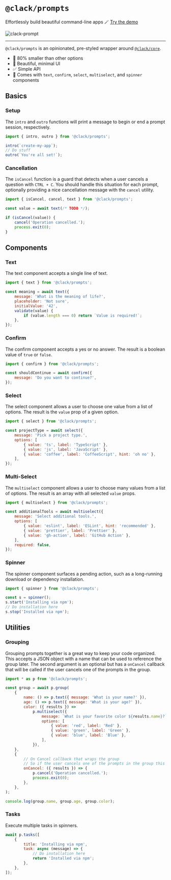 # `@clack/prompts`

Effortlessly build beautiful command-line apps 🪄 [Try the demo](https://stackblitz.com/edit/clack-prompts?file=index.js)

![clack-prompt](https://github.com/natemoo-re/clack/blob/main/.github/assets/clack-demo.gif)

---

`@clack/prompts` is an opinionated, pre-styled wrapper around [`@clack/core`](https://www.npmjs.com/package/@clack/core).

- 🤏 80% smaller than other options
- 💎 Beautiful, minimal UI
- ✅ Simple API
- 🧱 Comes with `text`, `confirm`, `select`, `multiselect`, and `spinner` components

## Basics

### Setup

The `intro` and `outro` functions will print a message to begin or end a prompt session, respectively.

```js
import { intro, outro } from '@clack/prompts';

intro(`create-my-app`);
// Do stuff
outro(`You're all set!`);
```

### Cancellation

The `isCancel` function is a guard that detects when a user cancels a question with `CTRL + C`. You should handle this situation for each prompt, optionally providing a nice cancellation message with the `cancel` utility.

```js
import { isCancel, cancel, text } from '@clack/prompts';

const value = await text(/* TODO */);

if (isCancel(value)) {
	cancel('Operation cancelled.');
	process.exit(0);
}
```

## Components

### Text

The text component accepts a single line of text.

```js
import { text } from '@clack/prompts';

const meaning = await text({
	message: 'What is the meaning of life?',
	placeholder: 'Not sure',
	initialValue: '42',
	validate(value) {
		if (value.length === 0) return `Value is required!`;
	},
});
```

### Confirm

The confirm component accepts a yes or no answer. The result is a boolean value of `true` or `false`.

```js
import { confirm } from '@clack/prompts';

const shouldContinue = await confirm({
	message: 'Do you want to continue?',
});
```

### Select

The select component allows a user to choose one value from a list of options. The result is the `value` prop of a given option.

```js
import { select } from '@clack/prompts';

const projectType = await select({
	message: 'Pick a project type.',
	options: [
		{ value: 'ts', label: 'TypeScript' },
		{ value: 'js', label: 'JavaScript' },
		{ value: 'coffee', label: 'CoffeeScript', hint: 'oh no' },
	],
});
```

### Multi-Select

The `multiselect` component allows a user to choose many values from a list of options. The result is an array with all selected `value` props.

```js
import { multiselect } from '@clack/prompts';

const additionalTools = await multiselect({
	message: 'Select additional tools.',
	options: [
		{ value: 'eslint', label: 'ESLint', hint: 'recommended' },
		{ value: 'prettier', label: 'Prettier' },
		{ value: 'gh-action', label: 'GitHub Action' },
	],
	required: false,
});
```

### Spinner

The spinner component surfaces a pending action, such as a long-running download or dependency installation.

```js
import { spinner } from '@clack/prompts';

const s = spinner();
s.start('Installing via npm');
// Do installation here
s.stop('Installed via npm');
```

## Utilities

### Grouping

Grouping prompts together is a great way to keep your code organized. This accepts a JSON object with a name that can be used to reference the group later. The second argument is an optional but has a `onCancel` callback that will be called if the user cancels one of the prompts in the group.

```js
import * as p from '@clack/prompts';

const group = await p.group(
	{
		name: () => p.text({ message: 'What is your name?' }),
		age: () => p.text({ message: 'What is your age?' }),
		color: ({ results }) =>
			p.multiselect({
				message: `What is your favorite color ${results.name}?`,
				options: [
					{ value: 'red', label: 'Red' },
					{ value: 'green', label: 'Green' },
					{ value: 'blue', label: 'Blue' },
				],
			}),
	},
	{
		// On Cancel callback that wraps the group
		// So if the user cancels one of the prompts in the group this function will be called
		onCancel: ({ results }) => {
			p.cancel('Operation cancelled.');
			process.exit(0);
		},
	},
);

console.log(group.name, group.age, group.color);
```

### Tasks

Execute multiple tasks in spinners.

```js
await p.tasks([
	{
		title: 'Installing via npm',
		task: async (message) => {
			// Do installation here
			return 'Installed via npm';
		},
	},
]);
```
